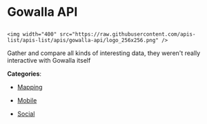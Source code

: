 # Gowalla API<p align="center">
    <img width="400" src="https://raw.githubusercontent.com/apis-list/apis-list/apis/gowalla-api/logo_256x256.png" />
</p>

Gather and compare all kinds of interesting data, they weren't really interactive with Gowalla itself

**Categories**:

- [Mapping](https://github/apis-list/apis-list#mapping)

- [Mobile](https://github/apis-list/apis-list#mobile)

- [Social](https://github/apis-list/apis-list#social)





